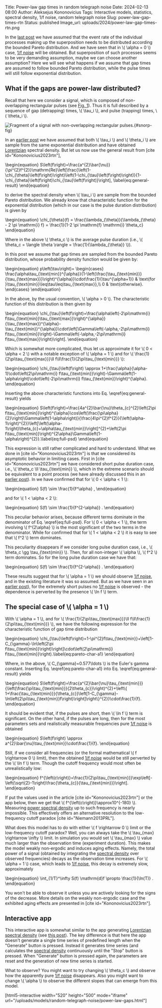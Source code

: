 Title: Power-law gap times in random telegraph noise
Date: 2024-02-13 08:00
Author: Aleksejus Kononovicius
Tags: Interactive models, statistics, spectral density, 1/f noise, random telegraph noise
Slug: power-law-gap-times-rtn
Status: published
Image_url: uploads/2024/power-law-gap-times-rtn.png

In the [last
post]({filename}/articles/2024/superposition-of-lorentzians-with-fixed-height.md)
we have assumed that the event rate of the individual processes making up
the superposition needs to be distributed according the bounded Pareto
distribution. And we have seen that in \\\( \alpha = 0 \\\) case,
[1/f noise](/tag/1f-noise/) will be obtained. But superposition of such processes
seems to be very demanding assumption, maybe we can choose another
assumption? Here we will see what happens if we assume that gap times are
assumed to follow bounded Pareto distribution, while the pulse times will
still follow exponential distribution.
<!--more-->

## What if the gaps are power-law distributed?

Recall that here we consider a signal, which is composed of non-overlapping
rectangular pulses (see [Fig. 1](#snorp-fig)). Thus it is full described by
a sequence of gap (detrapping) times, \\\( \tau\_i \\\), and pulse
(trapping) times, \\\( \theta\_i \\\).

![Fragment of a signal with non-overlapping rectangular
pulses.]({static}/uploads/2023/noise-generated-by-single-charge-carrier-sample-rtn.png
"Fragment of a signal with non-overlapping rectangular pulses."){#snorp-fig}

In an [earlier
post]({filename}/articles/2023/noise-generated-by-single-charge-carrier.md)
we have assumed that both \\\( \tau\_i \\\) and \\\( \theta\_i \\\) are
sample from the same exponential distribution and have obtained
[Lorentzian](/tag/lorentzian/) spectral density.
But let us now use the general result from [cite id="Kononovicius2023rtn"],

\begin{equation}
S\left(f\right)=\frac{a^{2}\bar{\nu}}{\pi^{2}f^{2}}\mathrm{Re}\left[\frac{\left(1-\chi\_{\theta}\left(f\right)\right)\left(1-\chi\_{\tau}\left(f\right)\right)}{1-\chi\_{\theta}\left(f\right)\chi\_{\tau}\left(f\right)}\right], \label{eq:general-result}
\end{equation}

to derive the spectral density when \\\( \tau\_i \\\) are sample from the
bounded Pareto distribution. We already know that characteristic function
for the exponential distribution (which in our case is the pulse duration
distribution) is given by

\begin{equation}
\chi\_{\theta}(f) = \frac{\lambda\_{\theta}}{\lambda\_{\theta} - 2 \pi \mathrm{i} f}
    = \frac{1}{1-2 \pi \mathrm{f} \mathrm{i} \theta\_c}
\end{equation}

Where in the above \\\( \theta\_c \\\) is the average pulse duration (i.e.,
\\\( \theta\_c = \langle \theta \rangle = \frac{1}{\lambda\_{\theta}} \\\)).

In this post we assume that gap times are sampled from the bounded Pareto
distribution, whose probability density function would be given by:

\begin{equation}
p\left(\tau\right)=
    \begin{cases}
        \frac{\alpha\tau\_{\text{min}}^{\alpha}}{1-\left(\frac{\tau\_{\text{min}}}{\tau\_{\text{max}}}\right)^{\alpha}}\cdot\frac{1}{\tau^{\alpha+1}} & \text{for }\tau\_{\text{min}}\leq\tau\leq\tau\_{\text{max}},\\\\
        0 & \text{otherwise}.
    \end{cases}
\end{equation}

In the above, by the usual convention, \\\( \alpha > 0 \\\). The characteristic function of 
this distribution is then given by

\begin{equation}
\chi\_{\tau}\left(f\right)=\frac{\alpha\left(-2\pi\mathrm{i} f\tau\_{\text{min}}\tau\_{\text{max}}\right)^{\alpha}}{\tau\_{\text{max}}^{\alpha}-\tau\_{\text{min}}^{\alpha}}\cdot\left[\Gamma\left(-\alpha,-2\pi\mathrm{i} f\tau\_{\text{min}}\right)-\Gamma\left(-\alpha,-2\pi\mathrm{i} f\tau\_{\text{max}}\right)\right].
\end{equation}

Which is somewhat more complicated, thus let us approximate it for \\\( 0 <
\alpha < 2 \\\) with a notable exception of \\\( \alpha = 1 \\\) and for
\\\( \frac{1}{2\pi\tau\_{\text{max}}}\ll f\ll\frac{1}{2\pi\tau\_{\text{min}}}
\\\):

\begin{equation}
\chi\_{\tau}\left(f\right) \approx 1+\frac{\alpha}{\alpha-1}\cdot\left(2\pi\mathrm{i} f\tau\_{\text{min}}\right)-\Gamma\left(1-\alpha\right)\cdot\left(-2\pi\mathrm{i} f\tau\_{\text{min}}\right)^{\alpha}.
\end{equation}

Inserting the above characteristic functions into Eq. \eqref{eq:general-result} yields

\begin{equation}
S\left(f\right)=\frac{4a^{2}\bar{\nu}\theta\_{c}^{2}\left(2\pi f\tau\_{\text{min}}\right)^{\alpha}\cos\left(\frac{\pi\alpha}{2}\right)\Gamma\left(1-\alpha\right)}{\frac{4\pi^{2}f^{2}}{\left(\alpha-1\right)^{2}}\left[\left(\alpha-1\right)\theta\_{c}+\alpha\tau\_{\text{min}}\right]^{2}+\left(2\pi f\tau\_{\text{min}}\right)^{2\alpha}\Gamma\left(1-\alpha\right)^{2}}.\label{eq:full-psd}
\end{equation}

This expression is still rather complicated and hard to understand. What we
done in [cite id="Kononovicius2023rtn"] is that we considered its asymptotic
behavior in limiting cases. First in [cite id="Kononovicius2023rtn"] we have
considered short pulse duration case, i.e., \\\( \theta\_c \ll
\tau\_{\text{min}} \\\), which in the extreme scenario should be equivalent
to a point process (we have already discussed this in an [earlier
post]({filename}/articles/2023/point-process-psd-power-law.md)). In we have
confirmed that for \\\( 0 < \alpha < 1 \\\):

\begin{equation}
S(f) \sim \frac{1}{f^\alpha} ,
\end{equation}

and for \\\( 1 < \alpha < 2 \\\):

\begin{equation}
S(f) \sim \frac{1}{f^{2-\alpha}} .
\end{equation}

This peculiar behavior arises, because different terms dominate in the
denominator of Eq. \eqref{eq:full-psd}. For \\\( 0 < \alpha < 1 \\\), the
term involving \\\( f^{2\alpha} \\\) is the most significant of the two
terms in the denominator. While for confirmed that for \\\( 1 < \alpha < 2
\\\) it is easy to see that \\\( f^2 \\\) term dominates.

This peculiarity disappears if we consider long pulse duration case, i.e.,
\\\( \theta\_c \gg \tau\_{\text{min}} \\\). Then, for all non-integer \\\(
\alpha \\\), \\\( f^2 \\\) term dominates. So for the long pulse duration
case we have that:

\begin{equation}
S(f) \sim \frac{1}{f^{2-\alpha}} .
\end{equation}

These results suggest that for \\\( \alpha = 1 \\\) we should observe
[1/f noise](/tag/1f-noise/), and in the existing literature it was so assumed. But as we
have seen in an [earlier
post]({filename}/articles/2023/point-process-psd-power-law.md)), for the
extremely short pulses no [1/f noise](/tag/1f-noise/) is observed - the dependence
is perverted by the presence \\\( \ln f \\\) term.

## The special case of \\\( \alpha = 1 \\\)

With \\\( \alpha = 1 \\\), and for 
\\\( \frac{1}{2\pi\tau\_{\text{max}}}\ll f\ll\frac{1}{2\pi\tau\_{\text{min}}}
\\\), we have the following expression for the characteristic function of
gap time distribution

\begin{equation}
\chi\_{\tau}\left(f\right)=1-\pi^{2}f\tau\_{\text{min}}+\left[1-C\_{\gamma}-\ln\left(2\pi f\tau\_{\text{min}}\right)\right]\cdot\left(2\pi\mathrm{i} f\tau\_{\text{min}}\right).\label{eq:pareto-char-a1}
\end{equation}

Where, in the above, \\\( C\_{\gamma}=0.577\ldots \\\) is the Euler's gamma
constant. Inserting Eq. \eqref{eq:pareto-char-a1} into Eq.
\eqref{eq:general-result} yields

\begin{equation}
S\left(f\right)=\frac{a^{2}\bar{\nu}\tau\_{\text{min}}}{\left(\frac{\pi\tau\_{\text{min}}}{2\theta\_{c}}\right)^{2}+\left\\\{ 1+\frac{\tau\_{\text{min}}}{\theta\_{c}}\left[1-C\_{\gamma}-\ln\left(2\pi\tau\_{\text{min}}f\right)\right]\right\\\}^{2}}\cdot\frac{1}{f}.
\end{equation}

It should be evident that, if the pulses are short, then \\\( \ln f \\\)
term is significant. On the other hand, if the pulses are long, then for the
most parameters sets and realistically measurable frequencies pure
[1/f noise](/tag/1f-noise/) is obtained

\begin{equation}
S\left(f\right) \approx a^{2}\bar{\nu}\tau\_{\text{min}}\cdot\frac{1}{f}.
\end{equation}

Still, if we consider all frequencies (or the formal mathematical \\\( f
\rightarrow 0 \\\) limit), then the obtained [1/f noise](/tag/1f-noise/) would be
still perverted by the \\\( \ln f \\\) term. Though the cutoff frequency
would most often be unrealistically low:

\begin{equation}
f^{\left(c\right)}=\frac{1}{2\pi\tau\_{\text{min}}}\exp\left[-\left(\sqrt{2}-1\right)\frac{\theta\_{c}}{\tau\_{\text{min}}}\right].
\end{equation}

If put the values used in the article [cite id="Kononovicius2023rtn"] or the
app below, then we get that \\\( f^{\left(c\right)}\approx10^{-180} \\\).
Measuring [power spectral density](/tag/spectral-density/) up to such
frequency is nearly impossible. This effectively offers an alternative
resolution to the low-frequency cutoff paradox [cite id="Niemann2013PRL"].

What does this model has to do with either \\\( f \rightarrow 0 \\\) limit
or the low-frequency cutoff paradox? Well, you can always take the \\\(
\tau\_{max} \rightarrow \infty \\\) limit. In simulation you would set \\\(
\tau\_{max} \\\) value much larger than the observation time (experiment
duration). This makes the model weakly non-ergodic and induces aging
effects. Namely, the total power of a signal (obtained by integrating the
[spectral density](/tag/spectral-density/) over observed frequencies) decays
as the observation time increases. For \\\( \alpha = 1 \\\) case, which
leads to [1/f noise](/tag/1f-noise/), this decay is extremely slow, approximately

\begin{equation}
\int\_{1/T}^\infty S(f) \mathrm{d}f \propto \frac{1}{\ln(T)} .
\end{equation}

You won't be able to observe it unless you are actively looking for the
signs of the decrease. More details on the weakly non-ergodic case and the
exhibited aging effects are presented in [cite id="Kononovicius2023rtn"].

## Interactive app

This interactive app is somewhat similar to the app generating
[Lorentzian](/tag/lorentzian/) [spectral density](/tag/spectral-density/)
(see [this
post]({filename}/articles/2023/noise-generated-by-single-charge-carrier.md)).
The key difference is that here the app doesn't generate a single time
series of predefined length when the "Generate" button is pressed. Instead
it generates time series (and calculates the [spectral
density](/tag/spectral-density/) continuously until the "Stop" button is
pressed. When "Generate" button is pressed again, the parameters are reset
and the generation of new time series is started.

What to observe? You might want to try changing \\\( \theta\_c \\\) and
observe how the apparently pure [1/f noise](/tag/1f-noise/) disappears. Also you
might want to change \\\( \alpha \\\) to observe the different slopes that
can emerge from this model.

[html5-interactive width="520" height="500" mode="iframe"
url="/uploads/models/random-telegraph-noise/power-law-gaps.html"]


